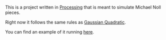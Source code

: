 This is a project written in [Processing](https://processing.org) that is meant to simulate Michael Noll pieces.

Right now it follows the same rules as [Gaussian Quadratic](http://dam.org/artists/phase-one/a-michael-noll/artworks).


You can find an example of it running [here](http://cgi-cmsc.cs.uchicago.edu/~jamdel/arth/noll2/noll2.html).
